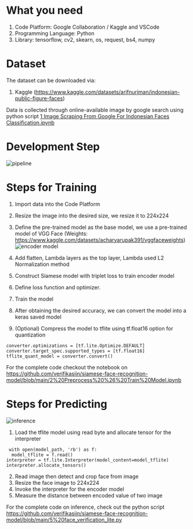 # What you need
1. Code Platform: Google Collaboration / Kaggle and VSCode
2. Programming Language: Python
3. Library: tensorflow, cv2, skearn, os, request, bs4, numpy

# Dataset
The dataset can be downloaded via:
1. Kaggle (https://www.kaggle.com/datasets/arifnuriman/indonesian-public-figure-faces)

Data is collected through online-available image by google search using python script [1 Image Scraping From Google For Indonesian Faces Classification.ipynb](https://github.com/arfiman/Siamese-Face-Comparison/blob/main/1%20Image%20Scraping%20From%20Google%20For%20Indonesian%20Faces%20Classification.ipynb)

# Development Step
![pipeline](https://github.com/verifikasiin/siamese-face-recognition-model/assets/65358140/d7a74c70-76bc-4424-8648-11aae2298d29)

# Steps for Training
1. Import data into the Code Platform
2. Resize the image into the desired size, we resize it to 224x224
3. Define the pre-trained model as the base model, we use a pre-trained model of VGG Face (Weights: https://www.kaggle.com/datasets/acharyarupak391/vggfaceweights)
![encoder model](https://github.com/verifikasiin/siamese-face-recognition-model/assets/65358140/7282f365-703d-4b51-bb18-c8a2a9fbf6bd)
  
4. Add flatten, Lambda layers as the top layer, Lambda used L2 Normalization method
5. Construct Siamese model with triplet loss to train encoder model
6. Define loss function and optimizer.
7. Train the model
8. After obtaining the desired accuracy, we can convert the model into a keras saved model
9. (Optional) Compress the model to tflite using tf.float16 option for quantization
```
converter.optimizations = [tf.lite.Optimize.DEFAULT]
converter.target_spec.supported_types = [tf.float16]
tflite_quant_model = converter.convert()
```
For the complete code checkout the notebook on https://github.com/verifikasiin/siamese-face-recognition-model/blob/main/2%20Preprocess%20%26%20Train%20Model.ipynb

# Steps for Predicting
![inference](https://github.com/verifikasiin/siamese-face-recognition-model/assets/65358140/b6c14b5e-f4d4-4e1f-ade0-5d3658f04abf)

1. Load the tflite model using read byte and allocate tensor for the interpreter
  ```
   with open(model_path, 'rb') as f:
    model_tflite = f.read()
  interpreter = tf.lite.Interpreter(model_content=model_tflite)
  interpreter.allocate_tensors()
   ```
2. Read image then detect and crop face from image
3. Resize the face image to 224x224
4. Invoke the interpreter for the encoder model
5. Measure the distance between encoded value of two image

For the complete code on inference, check out the python script https://github.com/verifikasiin/siamese-face-recognition-model/blob/main/5%20face_verification_lite.py 
